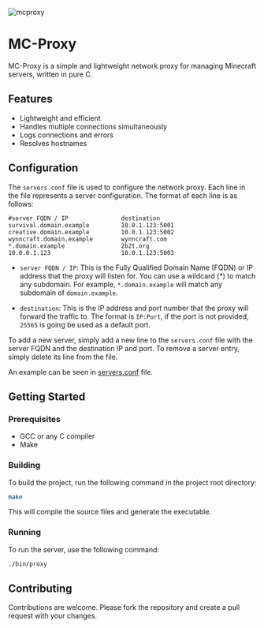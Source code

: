![mcproxy](https://github.com/igricrbx/mc-proxy/assets/114947694/444624eb-bcce-44cb-845e-89cb8a42405d)

# MC-Proxy

MC-Proxy is a simple and lightweight network proxy for managing Minecraft servers, written in pure C.

## Features

- Lightweight and efficient
- Handles multiple connections simultaneously
- Logs connections and errors
- Resolves hostnames

## Configuration

The `servers.conf` file is used to configure the network proxy. Each line in the file represents a server configuration. The format of each line is as follows:

```properties
#server FQDN / IP               destination
survival.domain.example         10.0.1.123:5001
creative.domain.example         10.0.1.123:5002
wynncraft.domain.example        wynncraft.com
*.domain.example                2b2t.org
10.0.0.1.123                    10.0.1.123:5003
```

- `server FQDN / IP`: This is the Fully Qualified Domain Name (FQDN) or IP address that the proxy will listen for. You can use a wildcard (*) to match any subdomain. For example, ``*.domain.example`` will match any subdomain of ``domain.example``.

- `destination`: This is the IP address and port number that the proxy will forward the traffic to. The format is ``IP:Port``, if the port is not provided, ``25565`` is going be used as a default port.

To add a new server, simply add a new line to the `servers.conf` file with the server FQDN and the destination IP and port. To remove a server entry, simply delete its line from the file.

An example can be seen in [servers.conf](/servers.conf) file.

## Getting Started

### Prerequisites

- GCC or any C compiler
- Make

### Building

To build the project, run the following command in the project root directory:

```bash
make
```

This will compile the source files and generate the executable.

### Running

To run the server, use the following command:

```bash
./bin/proxy
```

## Contributing

Contributions are welcome. Please fork the repository and create a pull request with your changes.
